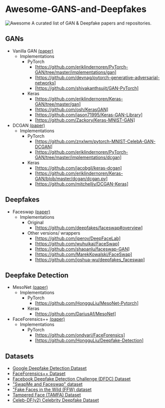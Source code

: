 # Awesome-GANS-and-Deepfakes
![Awesome](https://cdn.rawgit.com/sindresorhus/awesome/d7305f38d29fed78fa85652e3a63e154dd8e8829/media/badge.svg)
A curated list of GAN & Deepfake papers and repositories. 

## GANs
- Vanilla GAN [(paper)](https://arxiv.org/abs/1406.2661)
    * Implementations
        * PyTorch 
            * [https://github.com/eriklindernoren/PyTorch-GAN/tree/master/implementations/gan]
            * [https://github.com/devnag/pytorch-generative-adversarial-networks]
            * [https://github.com/shivakanthsujit/GAN-PyTorch]
        * Keras
            * [https://github.com/eriklindernoren/Keras-GAN/tree/master/gan]
            * [https://github.com/osh/KerasGAN]
            * [https://github.com/jason71995/Keras-GAN-Library]
            * [https://github.com/Zackory/Keras-MNIST-GAN]
- DCGAN [(paper)](https://arxiv.org/abs/1511.06434)
    * Implementations
        * PyTorch
            * [https://github.com/znxlwm/pytorch-MNIST-CelebA-GAN-DCGAN]
            * [https://github.com/eriklindernoren/PyTorch-GAN/tree/master/implementations/dcgan]
        * Keras 
            * [https://github.com/jacobgil/keras-dcgan]
            * [https://github.com/eriklindernoren/Keras-GAN/blob/master/dcgan/dcgan.py]
            * [https://github.com/mitchelljy/DCGAN-Keras]

## Deepfakes
- Faceswap [(paper)](https://arxiv.org/pdf/2005.05535v4.pdf)
    * Implementations
        * Original 
            * [https://github.com/deepfakes/faceswap#overview]
        * Other versions/ wrappers
            * [https://github.com/iperov/DeepFaceLab]
            * [https://github.com/wuhuikai/FaceSwap]
            * [https://github.com/shaoanlu/faceswap-GAN]
            * [https://github.com/MarekKowalski/FaceSwap]
            * [https://github.com/joshua-wu/deepfakes_faceswap]

## Deepfake Detection
- MesoNet [(paper)](https://arxiv.org/abs/1809.00888)
    * Implementations
        * PyTorch
            * [https://github.com/HongguLiu/MesoNet-Pytorch]
        * Keras
            * [https://github.com/DariusAf/MesoNet]
- FaceForensics++ [(paper)](https://arxiv.org/abs/1901.08971)
    * Implementations
        * PyTorch
            * [https://github.com/ondyari/FaceForensics]
            * [https://github.com/HongguLiu/Deepfake-Detection]
 
 ## Datasets
 - [Google Deepfake Detection Dataset](https://github.com/ondyari/FaceForensics/tree/master/dataset)
 - [FaceForensics++ Dataset](https://github.com/ondyari/FaceForensics/tree/master/dataset)
 - [Facebook Deepfake Detection Challenge (DFDC) Dataset](https://www.kaggle.com/c/deepfake-detection-challenge/data)
 - ["SwapMe and Faceswap" dataset](https://www.sciencedirect.com/science/article/pii/S0957417419302350?via%3Dihub)
 - ["Fake Faces in the Wild (FFW) dataset](http://ali.khodabakhsh.org/research/ffw/)
 - [Tampered Face (TAMFA) Dataset](https://www.sciencedirect.com/science/article/pii/S0957417419302350?via%3Dihub)
 - [Celeb-DF(v2) Celebrity Deepfake Dataset](http://www.cs.albany.edu/~lsw/celeb-deepfakeforensics.html)